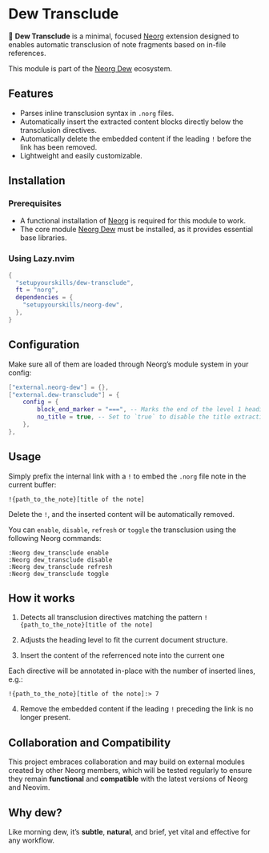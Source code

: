 # Dew Transclude

🌿 **Dew Transclude** is a minimal, focused [Neorg](https://github.com/nvim-neorg/neorg) extension designed to enables automatic transclusion of note fragments based on in-file references.

This module is part of the [Neorg Dew](https://github.com/setupyourskills/neorg-dew) ecosystem.

## Features

- Parses inline transclusion syntax in `.norg` files.
- Automatically insert the extracted content blocks directly below the transclusion directives.
- Automatically delete the embedded content if the leading `!` before the link has been removed.
- Lightweight and easily customizable.

## Installation

### Prerequisites

- A functional installation of [Neorg](https://github.com/nvim-neorg/neorg) is required for this module to work.
- The core module [Neorg Dew](https://github.com/setupyourskills/neorg-dew) must be installed, as it provides essential base libraries.

### Using Lazy.nvim

```lua
{
  "setupyourskills/dew-transclude",
  ft = "norg",
  dependencies = {
    "setupyourskills/neorg-dew",
  },
}
```

## Configuration

Make sure all of them are loaded through Neorg’s module system in your config:

```lua
["external.neorg-dew"] = {},
["external.dew-transclude"] = {
    config = {
        block_end_marker = "===", -- Marks the end of the level 1 heading block for content extraction
        no_title = true, -- Set to `true` to disable the title extraction
    },
},
```

## Usage

Simply prefix the internal link with a `!` to embed the `.norg` file note in the current buffer:

```
!{path_to_the_note}[title of the note]
```

Delete the `!`, and the inserted content will be automatically removed.

You can `enable`, `disable`, `refresh` or `toggle` the transclusion using the following Neorg commands:

```
:Neorg dew_transclude enable
:Neorg dew_transclude disable
:Neorg dew_transclude refresh
:Neorg dew_transclude toggle
```

## How it works

1. Detects all transclusion directives matching the pattern `!{path_to_the_note}[title of the note]`

2. Adjusts the heading level to fit the current document structure.

3. Insert the content of the referrenced note into the current one

Each directive will be annotated in-place with the number of inserted lines, e.g.:

```
!{path_to_the_note}[title of the note]:> 7
```

4. Remove the embedded content if the leading `!` preceding the link is no longer present.

## Collaboration and Compatibility

This project embraces collaboration and may build on external modules created by other Neorg members, which will be tested regularly to ensure they remain **functional** and **compatible** with the latest versions of Neorg and Neovim.  

## Why **dew**?

Like morning dew, it’s **subtle**, **natural**, and brief, yet vital and effective for any workflow.
